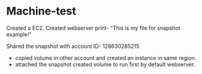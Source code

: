 # Machine-test
Created a EC2.
Created webserver print- "This is my file for snapshot example!"

Shared the snapshot  with account ID- 128630285215
- copied volume in other account and created an instance in same region.
- attached the snapshot created volume to run first by  default webserver.

